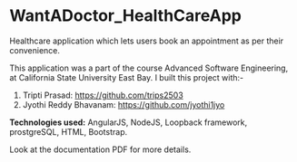 # WantADoctor_HealthCareApp
Healthcare application which lets users book an appointment as per their convenience.

This application was a part of the course Advanced Software Engineering, at California State University East Bay. I built this project with:-

1. Tripti Prasad: https://github.com/trips2503
2. Jyothi Reddy Bhavanam: https://github.com/jyothi1jyo

**Technologies used:** AngularJS, NodeJS, Loopback framework, prostgreSQL, HTML, Bootstrap.

Look at the documentation PDF for more details.
